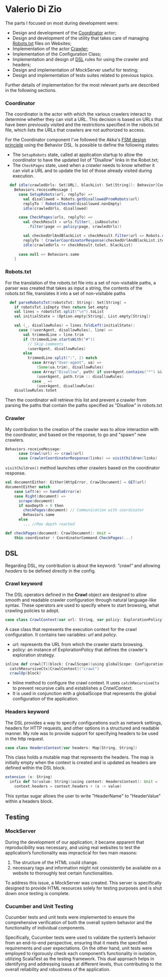 # Valerio Di Zio

The parts I focused on most during development were:
- Design and development of the [Coordinator](Coordinator.md) actor;
- Design and development of the utility that takes care of managing [Robots.txt](Coordinator.md#robots-txt) files on Websites;
- Implementation of the actor [Crawler](Crawler.md);
- Implementation of the Configuration Class;
- Implementation and design of [DSL](DSL.md) rules for using the crawler and headers;
- Design and implementation of MockServer useful for testing;
- Design and implementation of tests suites related to previous topics.


Further details of implementation for the most relevant parts are described in the following sections.

### Coordinator
The coordinator is the actor with which the various crawlers interact to determine whether they can visit a URL. 
This decision is based on URLs that have been previously visited and the restrictions specified in the robots.txt file, which lists the URLs that crawlers are not authorized to access.

For the Coordinator component I've followed the Akka's [FSM design principle](https://doc.akka.io/docs/akka/current/typed/fsm.html) using the Behavior DSL. 
Is possible to define the following states:
- The `SetupRobots` state, called at application startup to allow the coordinator to have the updated list of "Disallow" links in the Robot.txt;
- The `CheckPages` state, used when a *crawler* needs to know whether it can visit a URL and to update the list of those already visited during execution.

```Scala
  def idle(crawledUrls: Set[URL], blackList: Set[String]): Behavior[CoordinatorCommand] =
    Behaviors.receiveMessage {
      case SetupRobots(url, replyTo) =>
        val disallowed = Robots.getDisallowedFromRobots(url)
        replyTo ! RobotsChecked(disallowed.nonEmpty)
        idle(crawledUrls, disallowed)

      case CheckPages(urls, replyTo) =>
        val checkResult = urls.filter(_.isAbsolute)
          .filter(page => policy(page, crawledUrls))

        val checkedUrlAndBlackList = checkResult.filter(url => Robots.canVisit(url.toString, blackList))
        replyTo ! CrawlerCoordinatorResponse(checkedUrlAndBlackList.iterator)
        idle(crawledUrls ++ checkResult.toSet, blackList)
        
      case null => Behaviors.same
    }
```

### Robots.txt
For the translation of the robots.txt file into a set of non-visitable paths, 
a parser was created that takes as input a string, the contents of the robots.txt file, 
translates it into a set of non-visitable paths
```Scala
  def parseRobotsTxt(robotsTxt: String): Set[String] =
    if robotsTxt.isEmpty then return Set.empty
    val lines = robotsTxt.split("\n").toList
    val initialState = (Option.empty[String], List.empty[String])

    val (_, disallowRules) = lines.foldLeft(initialState):
      case ((userAgent, disallowRules), line) =>
        val trimmedLine = line.trim
        if (trimmedLine.startsWith("#"))
          // Skip comments
          (userAgent, disallowRules)
        else
          trimmedLine.split(":", 2) match
            case Array("User-agent", ua) =>
              (Some(ua.trim), disallowRules)
            case Array("Disallow", path) if userAgent.contains("*") && path.trim.nonEmpty =>
              (userAgent, path.trim :: disallowRules)
            case _ =>
              (userAgent, disallowRules)
    disallowRules.toSet
```
Then the coordinator will retrieve this list and prevent a crawler from parsing the paths that contain the paths specified as "Disallow" in robots.txt

### Crawler
My contribution to the creation of the crawler was to allow interaction with the coordinator, 
and based on the response, to go and "spawn" new crawlers.
```Scala
Behaviors.receiveMessage:
      case Crawl(url) => crawl(url)
      case CrawlerCoordinatorResponse(links) => visitChildren(links) 
```
`visitChildren()` method launches other crawlers based on the coordinator response.

```Scala
val documentEither: Either[HttpError, CrawlDocument] = GET(url)
documentEither match
    case Left(e) => handleError(e)
    case Right(document) =>
      scrape(document)
      if maxDepth > 0 then
        checkPages(document) // Communication with coordinator
        Behaviors.same
      else
        ... //Max depth reached
```
```Scala
def checkPages(document: CrawlDocument): Unit =
    this.coordinator ! CoordinatorCommand.CheckPages(...)
```

## DSL
Regarding DSL, my contribution is about the keyword: *"crawl"* and allowing *headers* to be defined directly in the config.

### Crawl keyword
The DSL operators defined in the **Crawl** object are designed to allow smooth and readable crawler configuration through natural language-like syntax. 
These operators are used to specify where to start browsing, what crawling policies to adopt.

```Scala
case class CrawlContext(var url: String, var policy: ExplorationPolicy)
```
A case class that represents the execution context for the crawl configuration. It contains two variables: _url_ and _policy_.
- url: represents the URL from which the crawler starts browsing.
- policy: an instance of ExplorationPolicy that defines the crawler's exploration strategy.

```Scala
inline def crawl[T](block: CrawlScope)(using globalScope: ConfigurationWrapper[T]): Unit =
  catchRecursiveCtx[CrawlContext]("crawl")
  crawlOp(block)
```
- Inline method to configure the crawl context. It uses `catchRecursiveCtx` to prevent recursive calls and establishes a _CrawlContext_.
- It is used in conjunction with a globalScope that represents the global configuration of the application.

### Headers keyword
The DSL provides a way to specify configurations such as network settings, headers for HTTP requests, and other options in a structured and readable manner.
My role was to provide support for specifying headers to be used in the http request.
```Scala
case class HeadersContext(var headers: Map[String, String])
```
This class holds a mutable map that represents the headers. 
The map is initially empty when the context is created and is updated as headers are defined within the DSL block.

```Scala
extension (x: String)
  infix def to(value: String)(using context: HeadersContext): Unit = 
    context.headers = context.headers + (x -> value)
```
This syntax sugar allows the user to write "HeaderName" to "HeaderValue" within a headers block.

## Testing
### MockServer
During the development of our application, it became apparent that reproducibility was necessary, and using real websites to test the application’s functionality was impractical for two main reasons:
1. The structure of the HTML could change. 
2. necessary tags and information might not consistently be available on a website to thoroughly test certain functionalities.

To address this issue, a MockServer was created. This server is specifically designed to provide HTML resources solely for testing purposes and is shut down once testing is complete.

### Cucumber and Unit Testing
Cucumber tests and unit tests were implemented to ensure the comprehensive verification of both the overall system behavior and the functionality of individual components. 

Specifically, Cucumber tests were used to validate the system’s behavior from an end-to-end perspective, ensuring that it meets the specified requirements and user expectations. 
On the other hand, unit tests were employed to rigorously check each component’s functionality in isolation, utilizing ScalaTest as the testing framework. 
This dual approach helps in identifying and addressing issues at different levels, thus contributing to the overall reliability and robustness of the application.


